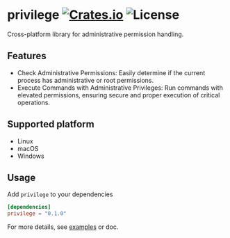 [crates-badge]: https://img.shields.io/crates/v/privilege.svg
[crates-url]: https://crates.io/crates/privilege
[license-badge]: https://img.shields.io/crates/l/privilege.svg
[examples-url]: https://github.com/shellrow/privilege/tree/main/examples
# privilege [![Crates.io][crates-badge]][crates-url] ![License][license-badge]
Cross-platform library for administrative permission handling.

## Features
- Check Administrative Permissions: Easily determine if the current process has administrative or root permissions.
- Execute Commands with Administrative Privileges: Run commands with elevated permissions, ensuring secure and proper execution of critical operations.

## Supported platform
- Linux
- macOS
- Windows

## Usage
Add `privilege` to your dependencies  
```toml:Cargo.toml
[dependencies]
privilege = "0.1.0"
```

For more details, see [examples][examples-url] or doc.  
